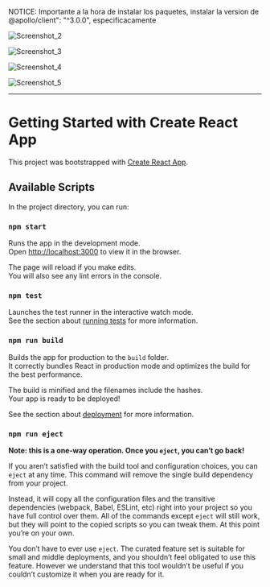 NOTICE: Importante a la hora de instalar los paquetes, instalar la version de @apollo/client": "^3.0.0", especificacamente

![Screenshot_2](https://user-images.githubusercontent.com/43488840/97837680-b6195c00-1cac-11eb-9043-fd83b3963548.png)

![Screenshot_3](https://user-images.githubusercontent.com/43488840/97837716-cdf0e000-1cac-11eb-9ac8-078ed09f204e.png)

![Screenshot_4](https://user-images.githubusercontent.com/43488840/97837759-e103b000-1cac-11eb-9b42-4d23e4254c07.png)

![Screenshot_5](https://user-images.githubusercontent.com/43488840/97837850-08f31380-1cad-11eb-81d8-ca6403279229.png)


--------------------------------------------------------------------------------------------------------------------------------------------------------------------------
# Getting Started with Create React App

This project was bootstrapped with [Create React App](https://github.com/facebook/create-react-app).

## Available Scripts

In the project directory, you can run:

### `npm start`

Runs the app in the development mode.\
Open [http://localhost:3000](http://localhost:3000) to view it in the browser.

The page will reload if you make edits.\
You will also see any lint errors in the console.

### `npm test`

Launches the test runner in the interactive watch mode.\
See the section about [running tests](https://facebook.github.io/create-react-app/docs/running-tests) for more information.

### `npm run build`

Builds the app for production to the `build` folder.\
It correctly bundles React in production mode and optimizes the build for the best performance.

The build is minified and the filenames include the hashes.\
Your app is ready to be deployed!

See the section about [deployment](https://facebook.github.io/create-react-app/docs/deployment) for more information.

### `npm run eject`

**Note: this is a one-way operation. Once you `eject`, you can’t go back!**

If you aren’t satisfied with the build tool and configuration choices, you can `eject` at any time. This command will remove the single build dependency from your project.

Instead, it will copy all the configuration files and the transitive dependencies (webpack, Babel, ESLint, etc) right into your project so you have full control over them. All of the commands except `eject` will still work, but they will point to the copied scripts so you can tweak them. At this point you’re on your own.

You don’t have to ever use `eject`. The curated feature set is suitable for small and middle deployments, and you shouldn’t feel obligated to use this feature. However we understand that this tool wouldn’t be useful if you couldn’t customize it when you are ready for it.



